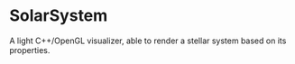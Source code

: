 # SolarSystem
A light C++/OpenGL visualizer, able to render a stellar system based on its properties.
